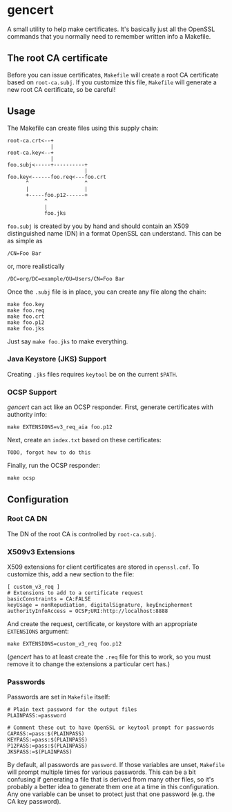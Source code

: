 # gencert

A small utility to help make certificates. It's basically just all the OpenSSL commands that you normally need to remember written info a Makefile.

## The root CA certificate

Before you can issue certificates, `Makefile` will create a root CA certificate based on `root-ca.subj`. If you customize this file, `Makefile` will generate a new root CA certificate, so be careful!

## Usage

The Makefile can create files using this supply chain:

	root-ca.crt<--+
				  |
	root-ca.key<--+
	              |
	foo.subj<-----+----------+
	                         |
	foo.key<------foo.req<---foo.crt
	      ^                  ^
	      |                  |
	      +-----foo.p12------+
	            ^
		        |
		        foo.jks

`foo.subj` is created by you by hand and should contain an X509 distinguished name (DN) in a format OpenSSL can understand. This can be as simple as

	/CN=Foo Bar

or, more realistically

	/DC=org/DC=example/OU=Users/CN=Foo Bar

Once the `.subj` file is in place, you can create any file along the chain:

	make foo.key
	make foo.req
	make foo.crt
	make foo.p12
	make foo.jks

Just say `make foo.jks` to make everything.

### Java Keystore (JKS) Support

Creating `.jks` files requires `keytool` be on the current `$PATH`.

### OCSP Support

_gencert_ can act like an OCSP responder. First, generate certificates with authority info:

	make EXTENSIONS=v3_req_aia foo.p12

Next, create an `index.txt` based on these certificates:

	TODO, forgot how to do this

Finally, run the OCSP responder:

	make ocsp

## Configuration

### Root CA DN

The DN of the root CA is controlled by `root-ca.subj`.

### X509v3 Extensions

X509 extensions for client certificates are stored in `openssl.cnf`. To customize this, add a new section to the file:

	[ custom_v3_req ]
	# Extensions to add to a certificate request
	basicConstraints = CA:FALSE
	keyUsage = nonRepudiation, digitalSignature, keyEncipherment
	authorityInfoAccess = OCSP;URI:http://localhost:8888

And create the request, certificate, or keystore with an appropriate `EXTENSIONS` argument:

	make EXTENSIONS=custom_v3_req foo.p12

(_gencert_ has to at least create the `.req` file for this to work, so you must remove it to change the extensions a particular cert has.)

### Passwords

Passwords are set in `Makefile` itself:

	# Plain text password for the output files
	PLAINPASS:=password
	
	# Comment these out to have OpenSSL or keytool prompt for passwords
	CAPASS:=pass:$(PLAINPASS)
	KEYPASS:=pass:$(PLAINPASS)
	P12PASS:=pass:$(PLAINPASS)
	JKSPASS:=$(PLAINPASS)

By default, all passwords are `password`. If those variables are unset, `Makefile` will prompt multiple times for various passwords. This can be a  bit confusing if generating a file that is derived from many other files, so it's probably a better idea to generate them one at a time in this configuration. Any one variable can be unset to protect just that one password (e.g. the CA key password).

